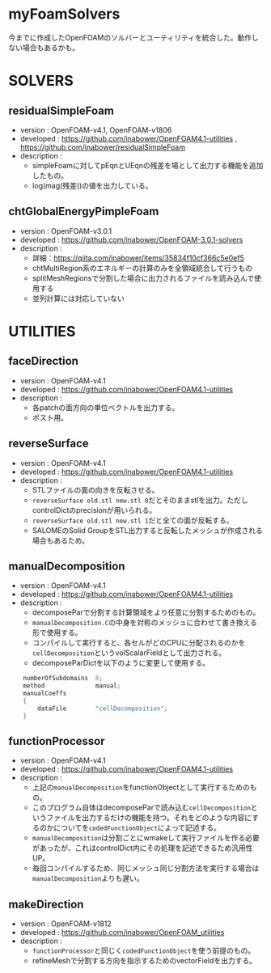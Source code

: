 # myFoamSolvers

今までに作成したOpenFOAMのソルバーとユーティリティを統合した。動作しない場合もあるかも。

# SOLVERS

## residualSimpleFoam

- version : OpenFOAM-v4.1, OpenFOAM-v1806
- developed : https://github.com/inabower/OpenFOAM4.1-utilities , https://github.com/inabower/residualSimpleFoam
- description : 
  - simpleFoamに対してpEqnとUEqnの残差を場として出力する機能を追加したもの。
  - log(mag(残差))の値を出力している。

## chtGlobalEnergyPimpleFoam

- version : OpenFOAM-v3.0.1
- developed : https://github.com/inabower/OpenFOAM-3.0.1-solvers
- description : 
  - 詳細：https://qiita.com/inabower/items/35834f10cf366c5e0ef5
  - chtMultiRegion系のエネルギーの計算のみを全領域統合して行うもの
  - splitMeshRegionsで分割した場合に出力されるファイルを読み込んで使用する
  - 並列計算には対応していない


# UTILITIES

## faceDirection

- version : OpenFOAM-v4.1
- developed : https://github.com/inabower/OpenFOAM4.1-utilities
- description : 
  - 各patchの面方向の単位ベクトルを出力する。
  - ポスト用。

## reverseSurface

- version : OpenFOAM-v4.1
- developed : https://github.com/inabower/OpenFOAM4.1-utilities
- description : 
  - STLファイルの面の向きを反転させる。
  - `reverseSurface old.stl new.stl 0`だとそのままstlを出力。ただしcontrolDictのprecisionが用いられる。
  - `reverseSurface old.stl new.stl 1`だと全ての面が反転する。
  - SALOMEのSolid GroupをSTL出力すると反転したメッシュが作成される場合もあるため。

## manualDecomposition

- version : OpenFOAM-v4.1
- developed : https://github.com/inabower/OpenFOAM4.1-utilities
- description : 
  - decomposeParで分割する計算領域をより任意に分割するためのもの。
  - `manualDecomposition.C`の中身を対称のメッシュに合わせて書き換える形で使用する。
  - コンパイルして実行すると、各セルがどのCPUに分配されるのかを`cellDecomposition`というvolScalarFieldとして出力される。
  - decomposeParDictを以下のように変更して使用する。

```cpp
    numberOfSubdomains  8;
    method              manual;
    manualCoeffs
    {
        dataFile        "cellDecomposition";
    }
```

## functionProcessor

- version : OpenFOAM-v4.1
- developed : https://github.com/inabower/OpenFOAM4.1-utilities
- description : 
  - 上記の`manualDecomposition`をfunctionObjectとして実行するためのもの。
  - このプログラム自体はdecomposeParで読み込む`cellDecomposition`というファイルを出力するだけの機能を持つ。それをどのような内容にするのかについてを`codedFunctionObject`によって記述する。
  - `manualDecomposition`は分割ごとにwmakeして実行ファイルを作る必要があったが、これはcontrolDict内にその処理を記述できるため汎用性UP。
  - 毎回コンパイルするため、同じメッシュ同じ分割方法を実行する場合は`manualDecomposition`よりも遅い。

## makeDirection

- version : OpenFOAM-v1812
- developed : https://github.com/inabower/OpenFOAM_utilities
- description : 
  - `functionProcessor`と同じく`codedFunctionObject`を使う前提のもの。
  - refineMeshで分割する方向を指示するためのvectorFieldを出力する。

